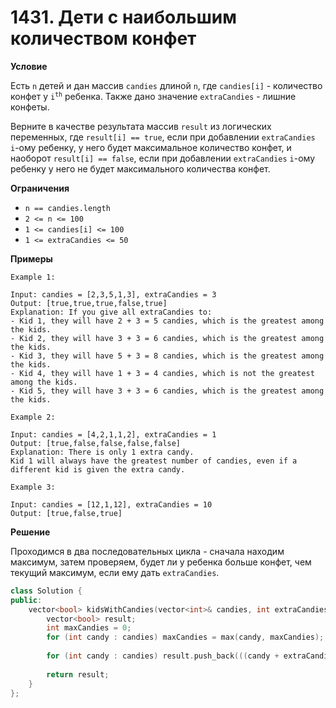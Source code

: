 # 1431. Дети с наибольшим количеством конфет

**Условие**

Есть `n` детей и дан массив `candies` длиной `n`, где `candies[i]` - количество конфет у <code>i<sup>th</sup></code> ребенка. Также дано значение `extraCandies` - лишние конфеты.

Верните в качестве результата массив `result` из логических переменных, где `result[i] == true`, если при добавлении `extraCandies` `i`-ому ребенку, у него будет максимальное количество конфет, и наоборот `result[i] == false`, если при добавлении `extraCandies` `i`-ому ребенку у него не будет максимального количества конфет.
 

**Ограничения**

- `n == candies.length`
- `2 <= n <= 100`
- `1 <= candies[i] <= 100`
- `1 <= extraCandies <= 50`

**Примеры**
```
Example 1:

Input: candies = [2,3,5,1,3], extraCandies = 3
Output: [true,true,true,false,true] 
Explanation: If you give all extraCandies to:
- Kid 1, they will have 2 + 3 = 5 candies, which is the greatest among the kids.
- Kid 2, they will have 3 + 3 = 6 candies, which is the greatest among the kids.
- Kid 3, they will have 5 + 3 = 8 candies, which is the greatest among the kids.
- Kid 4, they will have 1 + 3 = 4 candies, which is not the greatest among the kids.
- Kid 5, they will have 3 + 3 = 6 candies, which is the greatest among the kids.

Example 2:

Input: candies = [4,2,1,1,2], extraCandies = 1
Output: [true,false,false,false,false] 
Explanation: There is only 1 extra candy.
Kid 1 will always have the greatest number of candies, even if a different kid is given the extra candy.

Example 3:

Input: candies = [12,1,12], extraCandies = 10
Output: [true,false,true]
```


**Решение**

Проходимся в два последовательных цикла - сначала находим максимум, затем проверяем, будет ли у ребенка больше конфет, чем текущий максимум, если ему дать `extraCandies`.

```C++
class Solution {
public:
    vector<bool> kidsWithCandies(vector<int>& candies, int extraCandies) {
        vector<bool> result;
        int maxCandies = 0;
        for (int candy : candies) maxCandies = max(candy, maxCandies);
            
        for (int candy : candies) result.push_back(((candy + extraCandies) >= maxCandies));
        
        return result;
    }
};
```
